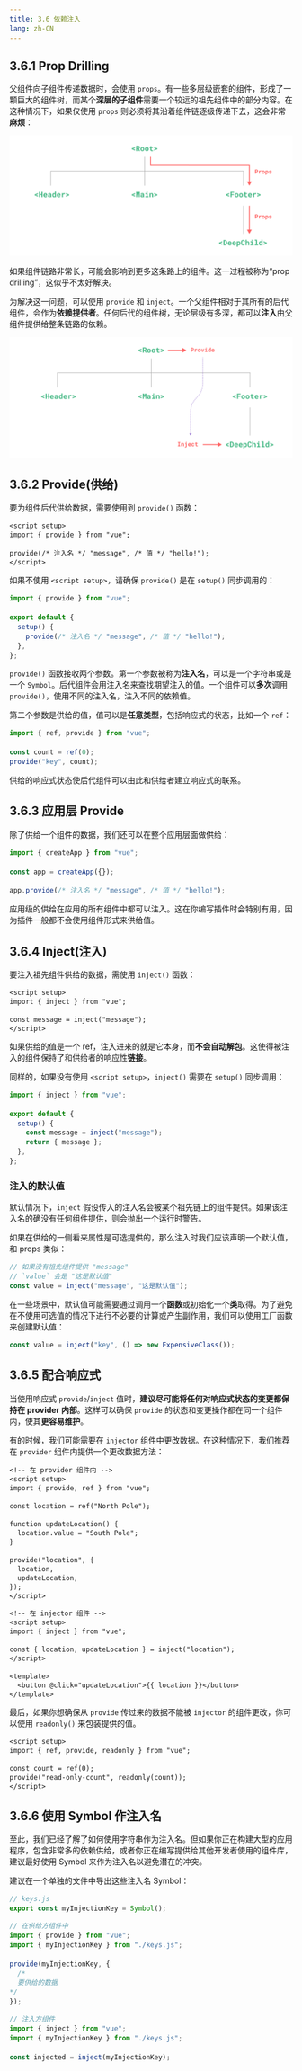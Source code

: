 ```yaml
---
title: 3.6 依赖注入
lang: zh-CN
---
```


## 3.6.1 Prop Drilling

父组件向子组件传递数据时，会使用 `props`。有一些多层级嵌套的组件，形成了一颗巨大的组件树，而某个**深层的子组件**需要一个较远的祖先组件中的部分内容。在这种情况下，如果仅使用 `props` 则必须将其沿着组件链逐级传递下去，这会非常**麻烦**：

![prop-drilling](./../../images/prop-drilling.png)

如果组件链路非常长，可能会影响到更多这条路上的组件。这一过程被称为“prop drilling”，这似乎不太好解决。

为解决这一问题，可以使用 `provide` 和 `inject`。一个父组件相对于其所有的后代组件，会作为**依赖提供者**。任何后代的组件树，无论层级有多深，都可以**注入**由父组件提供给整条链路的依赖。

![provide-inject](./../../images/provide-inject.png)

## 3.6.2 Provide(供给)

要为组件后代供给数据，需要使用到 `provide()` 函数：

```vue
<script setup>
import { provide } from "vue";

provide(/* 注入名 */ "message", /* 值 */ "hello!");
</script>
```

如果不使用 `<script setup>`，请确保 `provide()` 是在 `setup()` 同步调用的：

```js
import { provide } from "vue";

export default {
  setup() {
    provide(/* 注入名 */ "message", /* 值 */ "hello!");
  },
};
```

`provide()` 函数接收两个参数。第一个参数被称为**注入名**，可以是一个字符串或是一个 `Symbol`。后代组件会用注入名来查找期望注入的值。一个组件可以**多次**调用 `provide()`，使用不同的注入名，注入不同的依赖值。

第二个参数是供给的值，值可以是**任意类型**，包括响应式的状态，比如一个 `ref`：

```js
import { ref, provide } from "vue";

const count = ref(0);
provide("key", count);
```

供给的响应式状态使后代组件可以由此和供给者建立响应式的联系。

## 3.6.3 应用层 Provide

除了供给一个组件的数据，我们还可以在整个应用层面做供给：

```js
import { createApp } from "vue";

const app = createApp({});

app.provide(/* 注入名 */ "message", /* 值 */ "hello!");
```

应用级的供给在应用的所有组件中都可以注入。这在你编写插件时会特别有用，因为插件一般都不会使用组件形式来供给值。

## 3.6.4 Inject(注入)

要注入祖先组件供给的数据，需使用 `inject()` 函数：

```vue
<script setup>
import { inject } from "vue";

const message = inject("message");
</script>
```

如果供给的值是一个 ref，注入进来的就是它本身，而**不会自动解包**。这使得被注入的组件保持了和供给者的响应性**链接**。

同样的，如果没有使用 `<script setup>`，`inject()` 需要在 `setup()` 同步调用：

```js
import { inject } from "vue";

export default {
  setup() {
    const message = inject("message");
    return { message };
  },
};
```

### 注入的默认值

默认情况下，`inject` 假设传入的注入名会被某个祖先链上的组件提供。如果该注入名的确没有任何组件提供，则会抛出一个运行时警告。

如果在供给的一侧看来属性是可选提供的，那么注入时我们应该声明一个默认值，和 props 类似：

```js
// 如果没有祖先组件提供 "message"
// `value` 会是 "这是默认值"
const value = inject("message", "这是默认值");
```

在一些场景中，默认值可能需要通过调用一个**函数**或初始化一个**类**取得。为了避免在不使用可选值的情况下进行不必要的计算或产生副作用，我们可以使用工厂函数来创建默认值：

```js
const value = inject("key", () => new ExpensiveClass());
```

## 3.6.5 配合响应式

当使用响应式 `provide`/`inject` 值时，**建议尽可能将任何对响应式状态的变更都保持在 provider 内部**。这样可以确保 `provide` 的状态和变更操作都在同一个组件内，使其**更容易维护**。

有的时候，我们可能需要在 `injector` 组件中更改数据。在这种情况下，我们推荐在 `provider` 组件内提供一个更改数据方法：

```vue
<!-- 在 provider 组件内 -->
<script setup>
import { provide, ref } from "vue";

const location = ref("North Pole");

function updateLocation() {
  location.value = "South Pole";
}

provide("location", {
  location,
  updateLocation,
});
</script>
```

```vue
<!-- 在 injector 组件 -->
<script setup>
import { inject } from "vue";

const { location, updateLocation } = inject("location");
</script>

<template>
  <button @click="updateLocation">{{ location }}</button>
</template>
```

最后，如果你想确保从 `provide` 传过来的数据不能被 `injector` 的组件更改，你可以使用 `readonly()` 来包装提供的值。

```vue
<script setup>
import { ref, provide, readonly } from "vue";

const count = ref(0);
provide("read-only-count", readonly(count));
</script>
```

## 3.6.6 使用 Symbol 作注入名

至此，我们已经了解了如何使用字符串作为注入名。但如果你正在构建大型的应用程序，包含非常多的依赖供给，或者你正在编写提供给其他开发者使用的组件库，建议最好使用 Symbol 来作为注入名以避免潜在的冲突。

建议在一个单独的文件中导出这些注入名 Symbol：

```js
// keys.js
export const myInjectionKey = Symbol();
```

```js
// 在供给方组件中
import { provide } from "vue";
import { myInjectionKey } from "./keys.js";

provide(myInjectionKey, {
  /*
  要供给的数据
*/
});
```

```js
// 注入方组件
import { inject } from "vue";
import { myInjectionKey } from "./keys.js";

const injected = inject(myInjectionKey);
```
